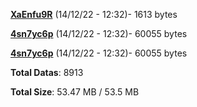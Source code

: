 [**XaEnfu9R**](/data/XaEnfu9R.txt) (14/12/22 - 12:32)- 1613 bytes

[**4sn7yc6p**](/data/4sn7yc6p.txt) (14/12/22 - 12:32)- 60055 bytes

[**4sn7yc6p**](/data/4sn7yc6p.txt) (14/12/22 - 12:32)- 60055 bytes

**Total Datas**: 8913

**Total Size**: 53.47 MB / 53.5 MB